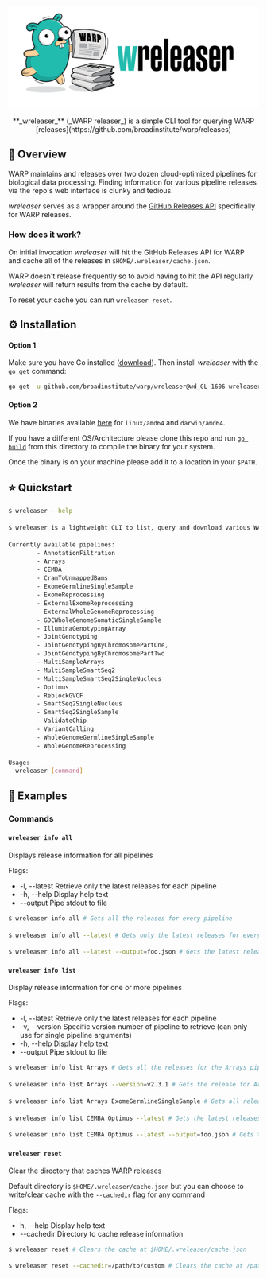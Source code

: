 ![wreleaser](./assets/wreleaser-logo.png)

<p align="center">
**_wreleaser_** (_WARP releaser_) is a simple CLI tool for querying WARP [releases](https://github.com/broadinstitute/warp/releases)
</p>

## :dna: Overview

WARP maintains and releases over two dozen cloud-optimized pipelines for biological data processing. Finding information for various pipeline releases via the repo's web interface is clunky and tedious.

_wreleaser_ serves as a wrapper around the [GitHub Releases API](https://docs.github.com/en/rest/reference/repos#releases) specifically for WARP releases.

### How does it work?

On initial invocation _wreleaser_ will hit the GitHub Releases API for WARP and cache all of the releases in `$HOME/.wreleaser/cache.json`.

WARP doesn't release frequently so to avoid having to hit the API regularly _wreleaser_ will return results from the cache by default.

To reset your cache you can run `wreleaser reset`.
## :gear: Installation

#### Option 1

Make sure you have Go installed ([download](https://jimkang.medium.com/install-go-on-mac-with-homebrew-5fa421fc55f5)). Then install _wreleaser_ with the `go get` command:

```bash
go get -u github.com/broadinstitute/warp/wreleaser@wd_GL-1606-wreleaser
```

#### Option 2

We have binaries available [here](./scripts) for `linux/amd64` and `darwin/amd64`.

If you have a different OS/Architecture please clone this repo and run [`go build`](https://pkg.go.dev/go/build) from this directory to compile the binary for your system.

Once the binary is on your machine please add it to a location in your `$PATH`.
## :star: Quickstart

```bash
$ wreleaser --help

$ wreleaser is a lightweight CLI to list, query and download various WARP releases

Currently available pipelines:
        - AnnotationFiltration
        - Arrays
        - CEMBA
        - CramToUnmappedBams
        - ExomeGermlineSingleSample
        - ExomeReprocessing
        - ExternalExomeReprocessing
        - ExternalWholeGenomeReprocessing
        - GDCWholeGenomeSomaticSingleSample
        - IlluminaGenotypingArray
        - JointGenotyping
        - JointGenotypingByChromosomePartOne,
        - JointGenotypingByChromosomePartTwo
        - MultiSampleArrays
        - MultiSampleSmartSeq2
        - MultiSampleSmartSeq2SingleNucleus
        - Optimus
        - ReblockGVCF
        - SmartSeq2SingleNucleus
        - SmartSeq2SingleSample
        - ValidateChip
        - VariantCalling
        - WholeGenomeGermlineSingleSample
        - WholeGenomeReprocessing

Usage:
  wreleaser [command]
```

## :eyes: Examples

### Commands

#### `wreleaser info all`
Displays release information for all pipelines

Flags:

* -l, --latest  Retrieve only the latest releases for each pipeline
* -h, --help    Display help text
* --output      Pipe stdout to file

```bash
$ wreleaser info all # Gets all the releases for every pipeline

$ wreleaser info all --latest # Gets only the latest releases for every pipeline

$ wreleaser info all --latest --output=foo.json # Gets the latest releases for every pipeline and write it to foo.json
```

#### `wreleaser info list`
Display release information for one or more pipelines

Flags:

* -l, --latest  Retrieve only the latest releases for each pipeline
* -v, --version Specific version number of pipeline to retrieve (can only use for single pipeline arguments)
* -h, --help    Display help text
* --output      Pipe stdout to file

```bash
$ wreleaser info list Arrays # Gets all the releases for the Arrays pipeline

$ wreleaser info list Arrays --version=v2.3.1 # Gets the release for Arrays pipeline version v2.3.1

$ wreleaser info list Arrays ExomeGermlineSingleSample # Gets all releases for Arrays and ExomeGermlineSingleSample pipelines

$ wreleaser info list CEMBA Optimus --latest # Gets the latest releases for CEMBA and Optimus pipelines

$ wreleaser info list CEMBA Optimus --latest --output=foo.json # Gets the latest releases for CEMBA and Optimus pipelines and write it to foo.json
```

#### `wreleaser reset`
Clear the directory that caches WARP releases

Default directory is `$HOME/.wreleaser/cache.json` but you can choose to write/clear cache with the `--cachedir` flag for any command

Flags:

* h, --help Display help text
* --cachedir Directory to cache release information

```bash
$ wreleaser reset # Clears the cache at $HOME/.wreleaser/cache.json

$ wreleaser reset --cachedir=/path/to/custom # Clears the cache at /path/to/custom
```



